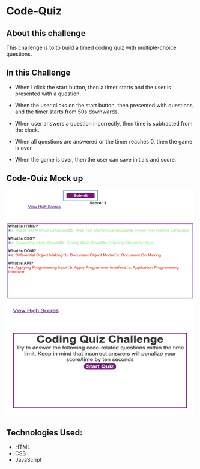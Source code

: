 # Code-Quiz

## About this challenge
This challenge is to to build a timed coding quiz with multiple-choice questions.

## In this Challenge

- When I click the start button, then a timer starts and the user is presented with a question.

- When the user clicks on the start button, then presented with questions, and the timer starts from 50s downwards.

- When user answers a question incorrectly, then time is subtracted from the clock.

- When all questions are answered or the timer reaches 0, then the game is over.

- When the game is over, then the user can save initials and score.

## Code-Quiz Mock up

<img src="./assets/Quiz.png " alt="start quiz" height = 300 width= 500 />

<img src="./assets/Questions.png " alt="quiz questions" height = 300 width= 500 />

## Technologies Used:
- HTML
- CSS
- JavaScript
